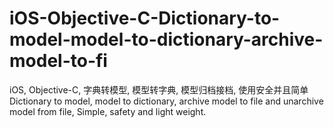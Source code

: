 # iOS-Objective-C-Dictionary-to-model-model-to-dictionary-archive-model-to-fi
iOS, Objective-C, 字典转模型, 模型转字典, 模型归档接档, 使用安全并且简单 Dictionary to model, model to dictionary, archive model to file and unarchive model from file, Simple, safety and light weight.
